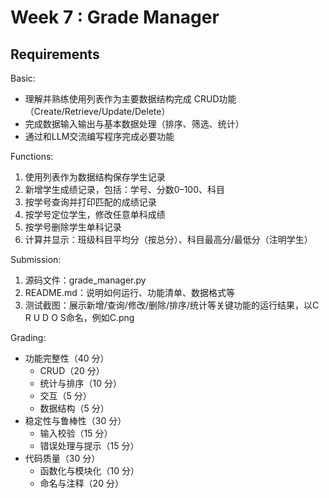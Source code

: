 # Week 7 : Grade Manager

## Requirements

Basic:  

- 理解并熟练使用列表作为主要数据结构完成 CRUD功能（Create/Retrieve/Update/Delete）  
- 完成数据输入输出与基本数据处理（排序、筛选、统计）  
- 通过和LLM交流编写程序完成必要功能  

Functions:  

1. 使用列表作为数据结构保存学生记录  
2. 新增学生成绩记录，包括：学号、分数0–100、科目  
3. 按学号查询并打印匹配的成绩记录  
4. 按学号定位学生，修改任意单科成绩  
5. 按学号删除学生单科记录  
6. 计算并显示：班级科目平均分（按总分）、科目最高分/最低分（注明学生）  

Submission:  

1. 源码文件：grade_manager.py
2. README.md：说明如何运行、功能清单、数据格式等
3. 测试截图：展示新增/查询/修改/删除/排序/统计等关键功能的运行结果，以C R U D O S命名，例如C.png

Grading:  

- 功能完整性（40 分）
    - CRUD（20 分）
    - 统计与排序（10 分）
    - 交互（5 分）
    - 数据结构（5 分）
- 稳定性与鲁棒性（30 分）
    - 输入校验（15 分）
    - 错误处理与提示（15 分）
- 代码质量（30 分）
    - 函数化与模块化（10 分）
    - 命名与注释（20 分）
